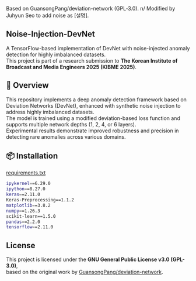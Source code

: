 Based on GuansongPang/deviation-network (GPL‑3.0). n/
Modified by Juhyun Seo to add noise as [설명].


## Noise-Injection-DevNet
A TensorFlow-based implementation of DevNet with noise-injected anomaly detection for highly imbalanced datasets.  
This project is part of a research submission to **The Korean Institute of Broadcast and Media Engineers 2025 (KIBME 2025)**.


## 🚀 Overview
This repository implements a deep anomaly detection framework based on Deviation Networks (DevNet), enhanced with synthetic noise injection to address highly imbalanced datasets.  
The model is trained using a modified deviation-based loss function and supports multiple network depths (1, 2, 4, or 6 layers).  
Experimental results demonstrate improved robustness and precision in detecting rare anomalies across various domains.


## 📦 Installation
[requirements.txt](https://github.com/user-attachments/files/20450055/requirements.txt)
```bash
ipykernel==6.29.0 
ipython==8.27.0 
keras==2.11.0 
Keras-Preprocessing==1.1.2 
matplotlib==3.8.2 
numpy==1.26.3 
scikit-learn==1.5.0 
pandas==2.2.0 
tensorflow==2.11.0
```

## License
This project is licensed under the **GNU General Public License v3.0 (GPL-3.0)**,  
based on the original work by [GuansongPang/deviation-network](https://github.com/GuansongPang/deviation-network).


